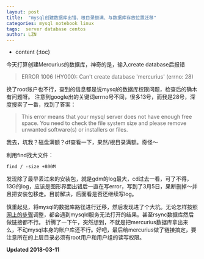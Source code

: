 ```yaml
---
layout: post
title:  "mysql创建数据库出错、根目录额满、与数据库存放位置迁移"
categories: mysql notebook linux
tags:  server database centos
author: LZN
---
```


* content
{:toc}

今天打算创建Mercurius的数据库，神奇的是，输入create database后报错

>ERROR 1006 (HY000): Can't create database 'mercurius' (errno: 28)

换了root账户也不行，查到的信息都是说mysql的数据库权限问题，检查后的确木有问题呀。
注意到google出的关键词errno号不同，很多13号，而我是28号，深度搜索了一番，找到了答案：
>This error means that your mysql server does not have enough free space. You need to check the file system size and please remove unwanted software(s) or installers or files. 

我去，坑我？磁盘满额？df查看一下，果然/根目录满额。奇怪～

利用find找大文件：
``` shell
find / -size +800M
```

发现除了最早丢过来的安装包，就是gdm的log最大，cd过去一看，可了不得，13G的log，应该是图形界面出错后一直在写error，写到了3月5日，果断删掉～并且把安装包移走。目前解决，后面看是否还继续写log。

慎重起见，将mysql的数据库路径进行迁移，然后发现进了个大坑。无论怎样按照[网上的步骤](http://blog.csdn.net/liuchunming033/article/details/51851667)调整，都会遇到mysqld服务无法打开的结果。甚至rsync数据库然后做链接都不行。
折腾了一下午，突然想到，不就是把mercurius数据库拿出来么，不动mysql本身的账户库还不行。好吧，最后给mercurius做了链接搞定，要注意所在的上层目录必须有root用户和用户组的读写权限。


**Updated 2018-03-11**
